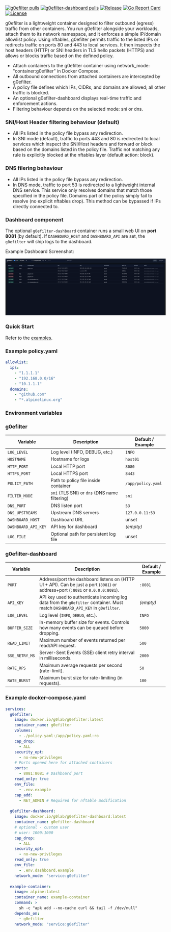 [![g0efilter pulls](https://img.shields.io/docker/pulls/g0lab/g0efilter.svg?label=g0efilter%20pulls)](https://hub.docker.com/r/g0lab/g0efilter)
[![g0efilter-dashboard pulls](https://img.shields.io/docker/pulls/g0lab/g0efilter-dashboard.svg?label=g0efilter-dashboard%20pulls)](https://hub.docker.com/r/g0lab/g0efilter-dashboard)
[![Release](https://img.shields.io/github/v/release/g0lab/g0efilter?label=latest%20release)](https://github.com/g0lab/g0efilter/releases)
[![Go Report Card](https://goreportcard.com/badge/github.com/g0lab/g0efilter)](https://goreportcard.com/report/github.com/g0lab/g0efilter)
[![License](https://img.shields.io/github/license/g0lab/g0efilter.svg)](https://github.com/g0lab/g0efilter/blob/main/LICENSE)

g0efilter is a lightweight container designed to filter outbound (egress) traffic from other containers.
You run g0efilter alongside your workloads, attach them to its network namespace, and it enforces a simple IP/domain allowlist policy. Using nftables, g0efilter permits traffic to the listed IPs or redirects traffic on ports 80 and 443 to local services. It then inspects the host headers (HTTP) or SNI headers in TLS hello packets (HTTPS) and allows or blocks traffic based on the defined policy.

* Attach containers to the g0efilter container using network_mode: "container:g0efilter" in Docker Compose.
* All outbound connections from attached containers are intercepted by g0efilter.
* A policy file defines which IPs, CIDRs, and domains are allowed; all other traffic is blocked.
* An optional g0efilter-dashboard displays real-time traffic and enforcement actions.
* Filtering behaviour depends on the selected mode: sni or dns.

### SNI/Host Header filtering behaviour (default)

* All IPs listed in the policy file bypass any redirection.
* In SNI mode (default), traffic to ports 443 and 80 is redirected to local services which inspect the SNI/Host headers and forward or block based on the domains listed in the policy file. Traffic not matching any rule is explicitly blocked at the nftables layer (default action: block).

### DNS filering behaviour

* All IPs listed in the policy file bypass any redirection.
* In DNS mode, traffic to port 53 is redirected to a lightweight internal DNS service. This service only resolves domains that match those specified in the policy file. Domains part of the policy simply fail to resolve (no explicit nftables drop). This method can be bypassed if IPs directly connected to.

### Dashboard component

The optional `g0efilter-dashboard` container runs a small web UI on **port 8081** (by default). If `DASHBOARD_HOST` and `DASHBOARD_API` are set, the `g0efilter` will ship logs to the dashboard.

Example Dashboard Screenshot:

![g0efilter-dashboard-example](https://github.com/g0lab/g0efilter/blob/main/examples/images/g0efilter-dashboard-example.png)


### Quick Start

Refer to the [examples](https://github.com/g0lab/g0efilter/tree/main/examples).

### Example policy.yaml

```yaml
allowlist:
  ips:
    - "1.1.1.1"
    - "192.168.0.0/16"
    - "10.1.1.1"
  domains:
    - "github.com"
    - "*.alpinelinux.org"
```

### Environment variables

### g0efilter

| Variable            | Description                                   | Default / Example       |
| ------------------- | --------------------------------------------- | ----------------------- |
| `LOG_LEVEL`         | Log level (INFO, DEBUG, etc.)                 | `INFO`                  |
| `HOSTNAME`          | Hostname for logs                             | `host01`                |
| `HTTP_PORT`         | Local HTTP port                               | `8080`                  |
| `HTTPS_PORT`        | Local HTTPS port                              | `8443`                  |
| `POLICY_PATH`       | Path to policy file inside container          | `/app/policy.yaml`      |
| `FILTER_MODE`       | `sni` (TLS SNI) or `dns` (DNS name filtering) | `sni`                   |
| `DNS_PORT`          | DNS listen port                               | `53`                    |
| `DNS_UPSTREAMS`     | Upstream DNS servers                          | `127.0.0.11:53`         |
| `DASHBOARD_HOST`    | Dashboard URL                                 | unset                   |
| `DASHBOARD_API_KEY` | API key for dashboard                         | *(empty)*               |
| `LOG_FILE`          | Optional path for persistent log file         | unset                   |

### g0efilter-dashboard

| Variable       | Description                                                                                                                     | Default / Example             |
| -------------- | ------------------------------------------------------------------------------------------------------------------------------- | ----------------------------- |
| `PORT`         | Address/port the dashboard listens on (HTTP UI + API). Can be just a port (`8081`) or address+port (`:8081` or `0.0.0.0:8081`). | `:8081`                       |
| `API_KEY`      | API key used to authenticate incoming log data from the `g0efilter` container. Must match `DASHBOARD_API_KEY` in `g0efilter`.   | *(empty)*                     |
| `LOG_LEVEL`    | Log level (`INFO`, `DEBUG`, etc.).                                                                                              | `INFO`                        |
| `BUFFER_SIZE`  | In-memory buffer size for events. Controls how many events can be queued before dropping.                                       | `5000`                        |
| `READ_LIMIT`   | Maximum number of events returned per read/API request.                                                                         | `500`                         |
| `SSE_RETRY_MS` | Server-Sent Events (SSE) client retry interval in milliseconds.                                                                 | `2000`                        |
| `RATE_RPS`     | Maximum average requests per second (rate-limit).                                                                               | `50`                          |
| `RATE_BURST`   | Maximum burst size for rate-limiting (in requests).                                                                             | `100`                         |


### Example docker-compose.yaml

```yaml
services:
  g0efilter:
    image: docker.io/g0lab/g0efilter:latest
    container_name: g0efilter
    volumes:
      - ./policy.yaml:/app/policy.yaml:ro
    cap_drop:
      - ALL
    security_opt:
      - no-new-privileges
    # Ports opened here for attached containers
    ports:
      - 8081:8081 # Dashboard port
    read_only: true
    env_file:
      - .env.example
    cap_add:
      - NET_ADMIN # Required for nftable modification

  g0efilter-dashboard:
    image: docker.io/g0lab/g0efilter-dashboard:latest
    container_name: g0efilter-dashboard
    # optional - custom user
    # user: 1000:1000
    cap_drop:
      - ALL
    security_opt:
      - no-new-privileges
    read_only: true
    env_file:
      - .env.dashboard.example
    network_mode: "service:g0efilter"

  example-container:
    image: alpine:latest
    container_name: example-container
    command: >
      sh -c "apk add --no-cache curl && tail -f /dev/null"
    depends_on:
      - g0efilter
    network_mode: "service:g0efilter"
```
